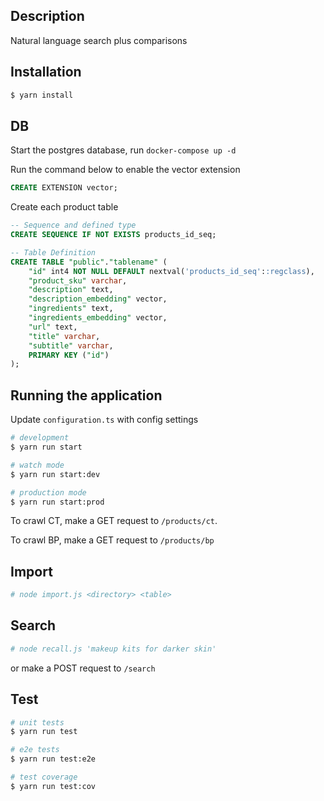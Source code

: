 ## Description

Natural language search plus comparisons

## Installation

```bash
$ yarn install
```

## DB

Start the postgres database, run `docker-compose up -d`

Run the command below to enable the vector extension

```sql
CREATE EXTENSION vector;
```

Create each product table
```sql
-- Sequence and defined type
CREATE SEQUENCE IF NOT EXISTS products_id_seq;

-- Table Definition
CREATE TABLE "public"."tablename" (
    "id" int4 NOT NULL DEFAULT nextval('products_id_seq'::regclass),
    "product_sku" varchar,
    "description" text,
    "description_embedding" vector,
    "ingredients" text,
    "ingredients_embedding" vector,
    "url" text,
    "title" varchar,
    "subtitle" varchar,
    PRIMARY KEY ("id")
);

```
## Running the application

Update `configuration.ts` with config settings

```bash
# development
$ yarn run start

# watch mode
$ yarn run start:dev

# production mode
$ yarn run start:prod
```

To crawl CT, make a GET request to `/products/ct`.

To crawl BP, make a GET request to `/products/bp`

## Import
```bash
# node import.js <directory> <table>
```

## Search
```bash
# node recall.js 'makeup kits for darker skin'
```
or make a POST request to `/search`

## Test

```bash
# unit tests
$ yarn run test

# e2e tests
$ yarn run test:e2e

# test coverage
$ yarn run test:cov
```
